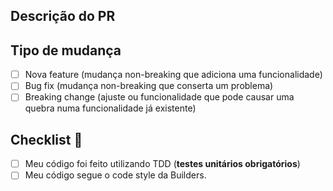 ## Descrição do PR

<!-- explicação do que foi feito -->

## Tipo de mudança

- [ ] Nova feature (mudança non-breaking que adiciona uma funcionalidade)
- [ ] Bug fix (mudança non-breaking que conserta um problema)
- [ ] Breaking change (ajuste ou funcionalidade que pode causar uma quebra numa funcionalidade já existente)

## Checklist 🚨

- [ ] Meu código foi feito utilizando TDD (**testes unitários obrigatórios**)
- [ ] Meu código segue o code style da Builders.

